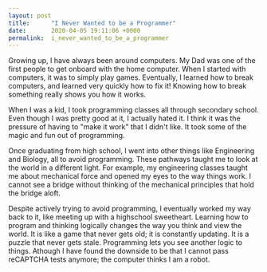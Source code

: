 ```yaml
---
layout: post
title:      "I Never Wanted to be a Programmer"
date:       2020-04-05 19:11:06 +0000
permalink:  i_never_wanted_to_be_a_programmer
---
```



Growing up, I have always been around computers. My Dad was one of the first people to get onboard with the home computer. When I started with computers, it was to simply play games. Eventually, I learned how to break computers, and learned very quickly how to fix it! Knowing how to break something really shows you how it works. 

When I was a kid, I took programming classes all through secondary school. Even though I was pretty good at it, I actually hated it. I think it was the pressure of having to "make it work" that I didn't like. It took some of the magic and fun out of programming.

Once graduating from high school, I went into other things like Engineering and Biology, all to avoid programming. These pathways taught me to look at the world in a different light. For example, my engineering classes taught me about mechanical force and opened my eyes to the way things work. I cannot see a bridge without thinking of the mechanical principles that hold the bridge aloft. 

Despite actively trying to avoid programming, I eventually worked my way back to it, like meeting up with a highschool sweetheart. Learning how to program and thinking logically changes the way you think and view the world. It is like a game that never gets old; it is constantly updating. It is a puzzle that never gets stale. Programming lets you see another logic to things. Athough I have found the downside to be that I cannot pass reCAPTCHA tests anymore; the computer thinks I am a robot.


